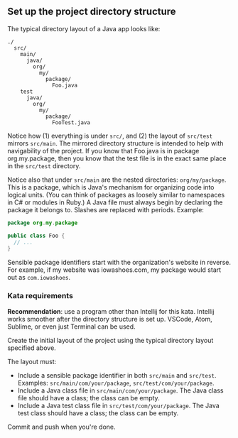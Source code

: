 ## Set up the project directory structure

The typical directory layout of a Java app looks like:

```
./
  src/
    main/
      java/
        org/
          my/
            package/
              Foo.java
    test
      java/
        org/
          my/
            package/
              FooTest.java
```

Notice how (1) everything is under `src/`, and (2) the layout of `src/test` mirrors `src/main`.  The mirrored directory structure is intended to help with navigability of the project.  If you know that Foo.java is in package org.my.package, then you know that the test file is in the exact same place in the `src/test` directory.

Notice also that under `src/main` are the nested directories: `org/my/package`.  This is a package, which is Java's mechanism for organizing code into logical units.  (You can think of packages as loosely similar to namespaces in C# or modules in Ruby.)  A Java file must always begin by declaring the package it belongs to.  Slashes are replaced with periods.  Example:

```java
package org.my.package

public class Foo {
  // ...
}
```

Sensible package identifiers start with the organization's website in reverse.  For example, if my website was iowashoes.com, my package would start out as `com.iowashoes`.

### Kata requirements

**Recommendation**: use a program other than Intellij for this kata.  Intellij works smoother after the directory structure is set up. VSCode, Atom, Sublime, or even just Terminal can be used.

Create the initial layout of the project using the typical directory layout specified above.

The layout must:
- Include a sensible package identifier in both `src/main` and `src/test`.  Examples: `src/main/com/your/package`, `src/test/com/your/package`.
- Include a Java class file in `src/main/com/your/package`.  The Java class file should have a class; the class can be empty.
- Include a Java test class file in `src/test/com/your/package`.  The Java test class should have a class; the class can be empty.

Commit and push when you're done.